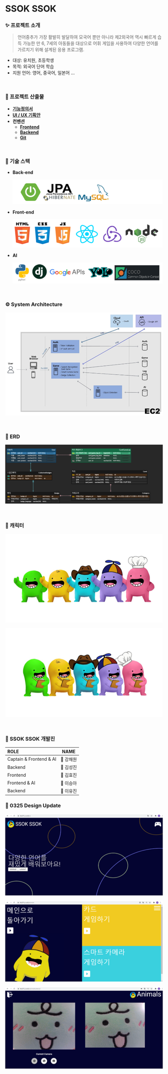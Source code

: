 # SSOK SSOK

### ✨ 프로젝트 소개

> 언어중추가 가장 활발히 발달하여 모국어 뿐만 아니라 제2외국어 역시 빠르게 습득 가능한 만 6, 7세의 아동들을 대상으로 어휘 게임을 사용하여 다양한 언어를 가르치기 위해 설계된 응용 프로그램.

- 대상: 유치원, 초등학생
- 목적: 외국어 단어 학습
- 지원 언어: 영어, 중국어, 일본어 ...

<br/>

### 📝 프로젝트 산출물

- **[기능정의서](https://drive.google.com/file/d/11XOk8slJzFT4OeCsT6g3aLQEHd_RBoXg/view?usp=sharing)**
- **[UI / UX 기획안](https://scene.zeplin.io/project/604b1c4af2a74e9762e56a2d)**
- **컨벤션**
  - **[Frontend](https://drive.google.com/file/d/1r4TwL8FZPtXl6Qu_URC9X5fPLwS4ewhY/view?usp=sharing)**
  - **[Backend](https://drive.google.com/file/d/1Lu1NI_9eoSqKUJLGmqbckmLPx6H8yEfh/view?usp=sharing)**
  - **[Git](https://drive.google.com/file/d/1JF-gLLxCqfaKGRXeTzfED7pqIz8puCCE/view?usp=sharing)**

<br/>

### 🔨 기술 스택

- **Back-end**

  ![기술스택-1](images/기술스택-1.png)
- **Front-end**

  ![기술스택-2](images/기술스택-2.png)
- **AI**

  ![기술스택-3](images/기술스택-3.png)

<br/>

### :gear: System Architecture

![architecture](images/architecture.png)

<br/>

### 🧱 ERD

![ERD_0315](images/ERD_0315.png)

<br/>

### 💙 캐릭터

![mascot1](images/mascot.jpg)

![mascot2](images/mascot2.jpg)

<br/>

### 👬 SSOK SSOK 개발진

| ROLE                    | NAME           |
| :---------------------- | -------------- |
| Captain & Frontend & AI | :crown: 강채원 |
| Backend                 | 👦 김성진       |
| Frontend                | 👧 김효진       |
| Frontend & AI           | 👧 이승아       |
| Backend                 | 👧 이유진       |



### 🎀 0325 Design Update

![image-20210325213404350](images/image-20210325213404350.png)

![image-20210325213519802](images/image-20210325213519802.png)

![image-20210325213737430](images/image-20210325213737430.png)

